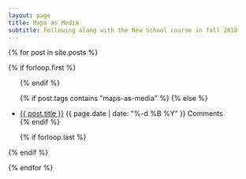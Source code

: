 ```yaml
---
layout: page
title: Maps as Media
subtitle: Following along with the New School course in fall 2018
---
```


{% for post in site.posts  %}

{% if forloop.first %}
<ul>
{% endif %}

{% if post.tags contains "maps-as-media" %}
{% else %}
<li class="pv2"><a href="{{ post.url }}">{{ post.title }}</a> <span class="f5 f6-s ttu black-20 pv3">{{ page.date | date: "%-d %B %Y" }}</div> <span class="disqus-comment-count" data-disqus-url="http://tomcritchlow.com{{post.url}}">Comments</span></li>
{% endif %}

{% if forloop.last %}
</ul>
{% endif %}

{% endfor %}

<script id="dsq-count-scr" src="//tomcritchlow.disqus.com/count.js" async></script>
